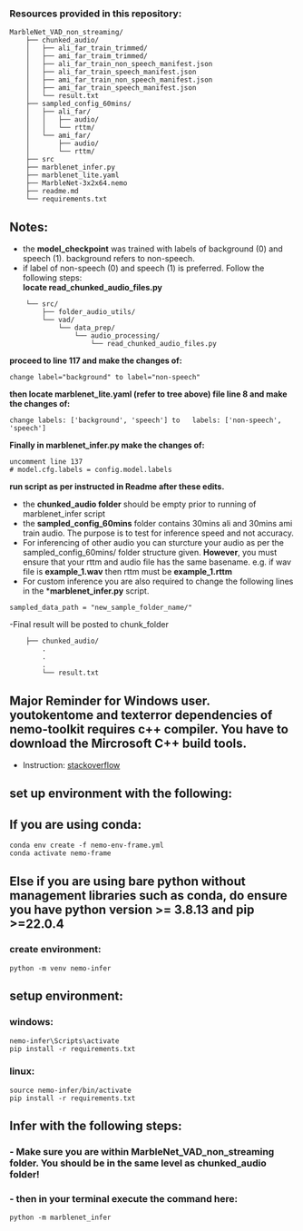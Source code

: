 ### Resources provided in this repository:
```
MarbleNet_VAD_non_streaming/
    ├── chunked_audio/
    │   ├── ali_far_train_trimmed/
    │   ├── ami_far_traim_trimmed/
    │   ├── ali_far_train_non_speech_manifest.json
    │   ├── ali_far_train_speech_manifest.json
    │   ├── ami_far_train_non_speech_manifest.json
    │   ├── ami_far_train_speech_manifest.json
    │   └── result.txt
    ├── sampled_config_60mins/
    │   ├── ali_far/
    │   │   ├── audio/
    │   │   └── rttm/
    │   └── ami_far/
    │       ├── audio/
    │       └── rttm/
    ├── src
    ├── marblenet_infer.py
    ├── marblenet_lite.yaml
    ├── MarbleNet-3x2x64.nemo
    ├── readme.md
    └── requirements.txt
```

## Notes:
- the **model_checkpoint** was trained with labels of background (0) and speech (1). background refers to non-speech.
- if label of non-speech (0) and speech (1) is preferred. Follow the following steps:<br>
**locate read_chunked_audio_files.py**
```
    └── src/
        ├── folder_audio_utils/
        └── vad/
            └── data_prep/
                └── audio_processing/
                    └── read_chunked_audio_files.py
```
**proceed to line 117 and make the changes of:**
```
change label="background" to label="non-speech"
```
**then locate marblenet_lite.yaml (refer to tree above) file line 8 and make the changes of:**
```
change labels: ['background', 'speech'] to   labels: ['non-speech', 'speech']
```
**Finally in marblenet_infer.py make the changes of:**
```
uncomment line 137
# model.cfg.labels = config.model.labels
```
**run script as per instructed in Readme after these edits.**
- the **chunked_audio folder** should be empty prior to running of marblenet_infer script
- the **sampled_config_60mins** folder contains 30mins ali and 30mins ami train audio. The purpose is to test for inference speed and not accuracy.
- For inferencing of other audio you can sturcture your audio as per the sampled_config_60mins/ folder structure given. **However**, you must ensure that your rttm and audio file has the same basename. e.g. if wav file is **example_1.wav** then rttm must be **example_1.rttm**
- For custom inference you are also required to change the following lines in the ***marblenet_infer.py** script.
```
sampled_data_path = "new_sample_folder_name/"
```
-Final result will be posted to chunk_folder
```
    ├── chunked_audio/
        .
        .
        .
        └── result.txt
```
## Major Reminder for Windows user. **youtokentome** and **texterror** dependencies of nemo-toolkit requires c++ compiler. You have to download the Mircrosoft C++ build tools.
 - Instruction: [stackoverflow](https://stackoverflow.com/questions/29846087/error-microsoft-visual-c-14-0-is-required-unable-to-find-vcvarsall-bat#:~:text=find%20vcvarsall.bat-,The%20solution%20is%3A,-Go%20to%20Build)
## set up environment with the following:
## If you are using conda:
```
conda env create -f nemo-env-frame.yml
conda activate nemo-frame
```
## Else if you are using bare python without management libraries such as conda, do ensure you have python version >= 3.8.13 and pip >=22.0.4
### create environment:
```
python -m venv nemo-infer
```
## setup environment:
### windows:
```
nemo-infer\Scripts\activate
pip install -r requirements.txt
```
### linux:
```
source nemo-infer/bin/activate
pip install -r requirements.txt
```

## Infer with the following steps:
### - Make sure you are within MarbleNet_VAD_non_streaming folder. You should be in the same level as chunked_audio folder!
### - then in your terminal execute the command here:
```
python -m marblenet_infer
```
